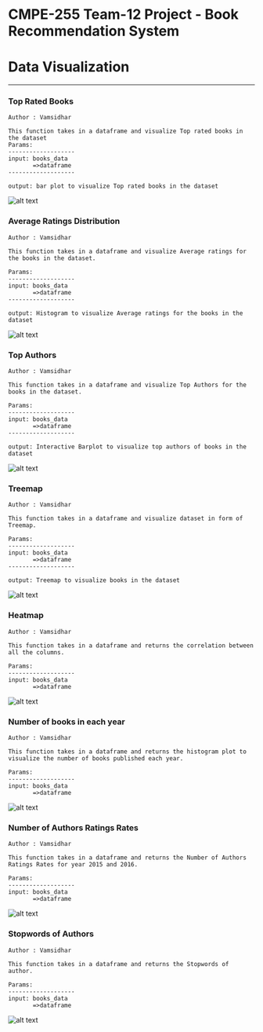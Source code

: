 # CMPE-255 Team-12 Project - Book Recommendation System 

# Data Visualization
---------------------

### Top Rated Books

    
    Author : Vamsidhar
    
    This function takes in a dataframe and visualize Top rated books in the dataset
    Params:
    -------------------
    input: books_data
           =>dataframe
    -------------------
    
    output: bar plot to visualize Top rated books in the dataset

![alt text](./Images/top_rated_books.png)

### Average Ratings Distribution
    
    Author : Vamsidhar
    
    This function takes in a dataframe and visualize Average ratings for the books in the dataset.
    
    Params:
    -------------------
    input: books_data
           =>dataframe
    -------------------
    
    output: Histogram to visualize Average ratings for the books in the dataset
    

![alt text](./Images/avg_rating.png)

### Top Authors

    Author : Vamsidhar
    
    This function takes in a dataframe and visualize Top Authors for the books in the dataset.
    
    Params:
    -------------------
    input: books_data
           =>dataframe
    -------------------
    
    output: Interactive Barplot to visualize top authors of books in the dataset
    

![alt text](./Images/topauthors.png)




### Treemap
    Author : Vamsidhar
    
    This function takes in a dataframe and visualize dataset in form of Treemap.
    
    Params:
    -------------------
    input: books_data
           =>dataframe
    -------------------
    
    output: Treemap to visualize books in the dataset
    


![alt text](./Images/treemap.png)

### Heatmap
    Author : Vamsidhar
    
    This function takes in a dataframe and returns the correlation between all the columns.
    
    Params:
    -------------------
    input: books_data
           =>dataframe

![alt text](./Images/heatmap.png)

### Number of books in each year
    Author : Vamsidhar
    
    This function takes in a dataframe and returns the histogram plot to visualize the number of books published each year.
    
    Params:
    -------------------
    input: books_data
           =>dataframe

![alt text](./Images/histplot_numberofbooksinyear.png)


### Number of Authors Ratings Rates
    Author : Vamsidhar
    
    This function takes in a dataframe and returns the Number of Authors Ratings Rates for year 2015 and 2016.
    
    Params:
    -------------------
    input: books_data
           =>dataframe


![alt text](./Images/Ratings%20Rates.png)

### Stopwords of Authors
    Author : Vamsidhar
    
    This function takes in a dataframe and returns the Stopwords of author.
    
    Params:
    -------------------
    input: books_data
           =>dataframe

![alt text](./Images/getstopwords.png)















